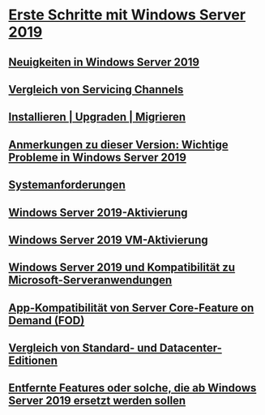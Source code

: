 # [Erste Schritte mit Windows Server 2019](get-started-19.md) 
## [Neuigkeiten in Windows Server 2019](whats-new-19.md)
## [Vergleich von Servicing Channels](servicing-channels-19.md)
## [Installieren | Upgraden | Migrieren](install-upgrade-migrate-19.md)
## [Anmerkungen zu dieser Version: Wichtige Probleme in Windows Server 2019](rel-notes-19.md)
## [Systemanforderungen](sys-reqs-19.md)
## [Windows Server 2019-Aktivierung](activation-19.md)
## [Windows Server 2019 VM-Aktivierung](vm-activation-19.md)
## [Windows Server 2019 und Kompatibilität zu Microsoft-Serveranwendungen](app-compat-19.md)
## [App-Kompatibilität von Server Core-Feature on Demand (FOD)](install-fod-19.md)
## [Vergleich von Standard- und Datacenter-Editionen](editions-comparison-19.md)
## [Entfernte Features oder solche, die ab Windows Server 2019 ersetzt werden sollen](removed-features-19.md)












